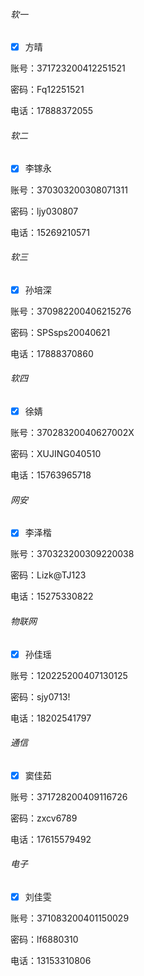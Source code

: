 ###### 软一

- [x] 方晴


账号：371723200412251521

密码：Fq12251521

电话：17888372055

###### 软二

- [x] 李镓永


账号：370303200308071311

密码：ljy030807

电话：15269210571

###### 软三

- [x] 孙培深


账号：370982200406215276

密码：SPSsps20040621

电话：17888370860

###### 软四

- [x] 徐婧


账号：37028320040627002X

密码：XUJING040510

电话：15763965718

###### 网安

- [x] 李泽楷


账号：370323200309220038

密码：Lizk@TJ123

电话：15275330822

###### 物联网

- [x] 孙佳瑶


账号：120225200407130125

密码：sjy0713!

电话：18202541797

###### 通信

- [x] 窦佳茹

账号：371728200409116726

密码：zxcv6789

电话：17615579492

###### 电子

- [x] 刘佳雯


账号：371083200401150029

密码：lf6880310

电话：13153310806

